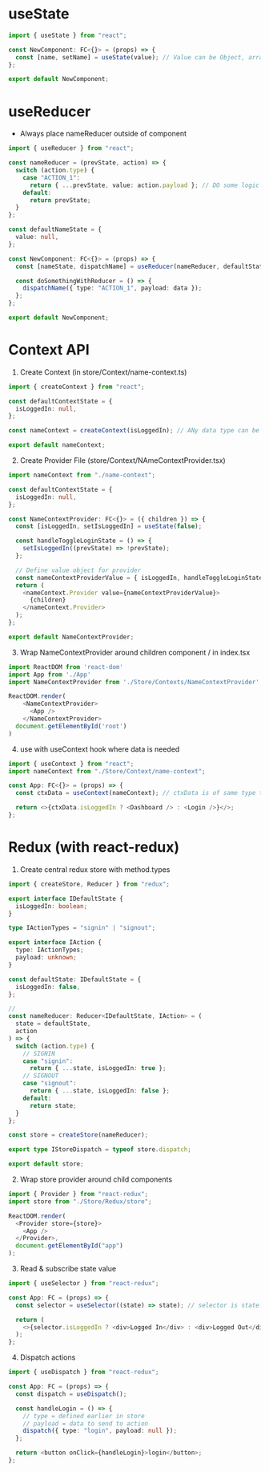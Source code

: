 # useState

```typescript
import { useState } from "react";

const NewComponent: FC<{}> = (props) => {
  const [name, setName] = useState(value); // Value can be Object, arrays, any data type etc.
};

export default NewComponent;
```

# useReducer

- Always place nameReducer outside of component

```typescript
import { useReducer } from "react";

const nameReducer = (prevState, action) => {
  switch (action.type) {
    case "ACTION_1":
      return { ...prevState, value: action.payload }; // DO some logic here for this action types. payload is data after dispatching
    default:
      return prevState;
  }
};

const defaultNameState = {
  value: null,
};

const NewComponent: FC<{}> = (props) => {
  const [nameState, dispatchName] = useReducer(nameReducer, defaultState); // Value can be Object, arrays, any data type etc.

  const doSomethingWithReducer = () => {
    dispatchName({ type: "ACTION_1", payload: data });
  };
};

export default NewComponent;
```

# Context API

1. Create Context (in store/Context/name-context.ts)

```typescript
import { createContext } from "react";

const defaultContextState = {
  isLoggedIn: null,
};

const nameContext = createContext(isLoggedIn); // ANy data type can be pass

export default nameContext;
```

2. Create Provider File (store/Context/NAmeContextProvider.tsx)

```typescript
import nameContext from "./name-context";

const defaultContextState = {
  isLoggedIn: null,
};

const NameContextProvider: FC<{}> = ({ children }) => {
  const [isLoggedIn, setIsLoggedIn] = useState(false);

  const handleToggleLoginState = () => {
    setIsLoggedIn((prevState) => !prevState);
  };

  // Define value object for provider
  const nameContextProviderValue = { isLoggedIn, handleToggleLoginState };
  return (
    <nameContext.Provider value={nameContextProviderValue}>
      {children}
    </nameContext.Provider>
  );
};

export default NameContextProvider;
```

3. Wrap NameContextProvider around children component / in index.tsx

```typescript
import ReactDOM from 'react-dom'
import App from './App'
import NameContextProvider from './Store/Contexts/NameContextProvider'

ReactDOM.render(
    <NameContextProvider>
      <App />
    </NameContextProvider>
  document.getElementById('root')
)

```

4. use with useContext hook where data is needed

```typescript
import { useContext } from "react";
import nameContext from "./Store/Context/name-context";

const App: FC<{}> = (props) => {
  const ctxData = useContext(nameContext); // ctxData is of same type that passed inside created nameContext. So destructuring is possible on Array or Object. Example: const [val1, val2] = useContext(arrayNameContext)

  return <>{ctxData.isLoggedIn ? <Dashboard /> : <Login />}</>;
};
```

# Redux (with react-redux)

1. Create central redux store with method.types

```typescript
import { createStore, Reducer } from "redux";

export interface IDefaultState {
  isLoggedIn: boolean;
}

type IActionTypes = "signin" | "signout";

export interface IAction {
  type: IActionTypes;
  payload: unknown;
}

const defaultState: IDefaultState = {
  isLoggedIn: false,
};

//
const nameReducer: Reducer<IDefaultState, IAction> = (
  state = defaultState,
  action
) => {
  switch (action.type) {
    // SIGNIN
    case "signin":
      return { ...state, isLoggedIn: true };
    // SIGNOUT
    case "signout":
      return { ...state, isLoggedIn: false };
    default:
      return state;
  }
};

const store = createStore(nameReducer);

export type IStoreDispatch = typeof store.dispatch;

export default store;
```

2. Wrap store provider around child components

```typescript
import { Provider } from "react-redux";
import store from "./Store/Redux/store";

ReactDOM.render(
  <Provider store={store}>
    <App />
  </Provider>,
  document.getElementById("app")
);
```

3. Read & subscribe state value

```typescript
import { useSelector } from "react-redux";

const App: FC = (props) => {
  const selector = useSelector((state) => state); // selector is state sent by useSelector function

  return (
    <>{selector.isLoggedIn ? <div>Logged In</div> : <div>Logged Out</div>}</>
  );
};
```

4. Dispatch actions

```typescript
import { useDispatch } from "react-redux";

const App: FC = (props) => {
  const dispatch = useDispatch();

  const handleLogin = () => {
    // type = defined earlier in store
    // payload = data to send to action
    dispatch({ type: "login", payload: null });
  };

  return <button onClick={handleLogin}>login</button>;
};
```
